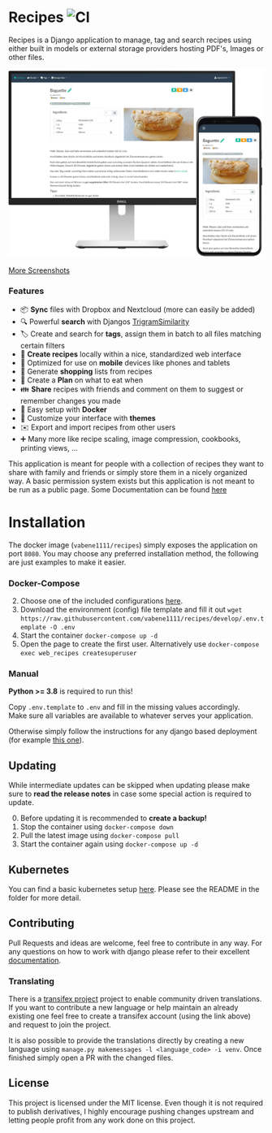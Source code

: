# Recipes ![CI](https://github.com/vabene1111/recipes/workflows/Continous%20Integration/badge.svg?branch=develop)
Recipes is a Django application to manage, tag and search recipes using either built in models or external storage providers hosting PDF's, Images or other files.

![Preview](docs/preview.png)

[More Screenshots](https://imgur.com/a/V01151p)

### Features

- :package: **Sync** files with Dropbox and Nextcloud (more can easily be added)
- :mag: Powerful **search** with Djangos [TrigramSimilarity](https://docs.djangoproject.com/en/3.0/ref/contrib/postgres/search/#trigram-similarity)
- :label: Create and search for **tags**, assign them in batch to all files matching certain filters
- :page_facing_up: **Create recipes** locally within a nice, standardized web interface 
- :iphone: Optimized for use on **mobile** devices like phones and tablets
- :shopping_cart: Generate **shopping** lists from recipes
- :calendar: Create a **Plan** on what to eat when
- :family: **Share** recipes with friends and comment on them to suggest or remember changes you made
- :whale: Easy setup with **Docker**
- :art: Customize your interface with **themes**
- :envelope: Export and import recipes from other users
- :heavy_plus_sign: Many more like recipe scaling, image compression, cookbooks, printing views, ...

This application is meant for people with a collection of recipes they want to share with family and friends or simply 
store them in a nicely organized way. A basic permission system exists but this application is not meant to be run as a public page.
Some Documentation can be found [here](https://github.com/vabene1111/recipes/wiki)
# Installation

The docker image (`vabene1111/recipes`) simply exposes the application on port `8080`. You may choose any preferred installation method, the following are just examples to make it easier.

### Docker-Compose

2. Choose one of the included configurations [here](docs/docker).
2. Download the environment (config) file template and fill it out `wget https://raw.githubusercontent.com/vabene1111/recipes/develop/.env.template -O .env `
3. Start the container `docker-compose up -d`
4. Open the page to create the first user. Alternatively use `docker-compose exec web_recipes createsuperuser` 

### Manual
**Python >= 3.8** is required to run this! 

Copy `.env.template` to `.env` and fill in the missing values accordingly.  
Make sure all variables are available to whatever serves your application.

Otherwise simply follow the instructions for any django based deployment
(for example [this one](http://uwsgi-docs.readthedocs.io/en/latest/tutorials/Django_and_nginx.html)).

## Updating
While intermediate updates can be skipped when updating please make sure to **read the release notes** in case some special action is required to update.

0. Before updating it is recommended to **create a backup!**
1. Stop the container using `docker-compose down`
2. Pull the latest image using `docker-compose pull`
3. Start the container again using `docker-compose up -d`

## Kubernetes

You can find a basic kubernetes setup [here](docs/k8s/). Please see the README in the folder for more detail.

## Contributing
Pull Requests and ideas are welcome, feel free to contribute in any way.
For any questions on how to work with django please refer to their excellent [documentation](https://www.djangoproject.com/start/).

### Translating
There is a [transifex project](https://www.transifex.com/django-recipes/django-cookbook/) project to enable community driven translations. If you want to contribute a new language or help maintain an already existing one feel free to create a transifex account (using the link above) and request to join the project.

It is also possible to provide the translations directly by creating a new language using `manage.py makemessages -l <language_code> -i venv`. Once finished simply open a PR with the changed files. 

## License
This project is licensed under the MIT license. Even though it is not required to publish derivatives, I highly encourage pushing changes upstream and letting people profit from any work done on this project.
